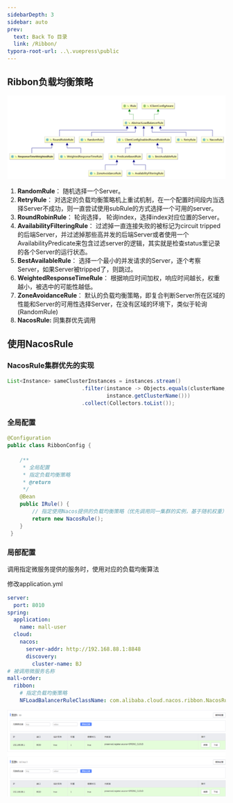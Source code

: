 ```yaml
---
sidebarDepth: 3
sidebar: auto
prev:
  text: Back To 目录
  link: /Ribbon/
typora-root-url: ..\.vuepress\public
---
```




## Ribbon负载均衡策略

![img](/images/ribbon/13573.png)

1. **RandomRule**： 随机选择一个Server。
2. **RetryRule**： 对选定的负载均衡策略机上重试机制，在一个配置时间段内当选择Server不成功，则一直尝试使用subRule的方式选择一个可用的server。
3. **RoundRobinRule**： 轮询选择， 轮询index，选择index对应位置的Server。
4. **AvailabilityFilteringRule**： 过滤掉一直连接失败的被标记为circuit tripped的后端Server，并过滤掉那些高并发的后端Server或者使用一个AvailabilityPredicate来包含过滤server的逻辑，其实就是检查status里记录的各个Server的运行状态。
5. **BestAvailableRule**： 选择一个最小的并发请求的Server，逐个考察Server，如果Server被tripped了，则跳过。
6. **WeightedResponseTimeRule**： 根据响应时间加权，响应时间越长，权重越小，被选中的可能性越低。
7. **ZoneAvoidanceRule**： 默认的负载均衡策略，即复合判断Server所在区域的性能和Server的可用性选择Server，在没有区域的环境下，类似于轮询(RandomRule)
8. **NacosRule:**  同集群优先调用



## 使用NacosRule

### NacosRule集群优先的实现

```java
List<Instance> sameClusterInstances = instances.stream()
						.filter(instance -> Objects.equals(clusterName,
								instance.getClusterName()))
						.collect(Collectors.toList());
```



### 全局配置

```java
@Configuration
public class RibbonConfig {

    /**
     * 全局配置
     * 指定负载均衡策略
     * @return
     */
    @Bean
    public IRule() {
        // 指定使用Nacos提供的负载均衡策略（优先调用同一集群的实例，基于随机权重）
        return new NacosRule();
    }
 }
```

### **局部配置**

调用指定微服务提供的服务时，使用对应的负载均衡算法

修改application.yml

```yml
server:
  port: 8010
spring:
  application:
    name: mall-user
  cloud:
    nacos:
      server-addr: http://192.168.88.1:8848
      discovery:
        cluster-name: BJ
# 被调用微服务名称
mall-order:
  ribbon:
  	# 指定负载均衡策略
    NFLoadBalancerRuleClassName: com.alibaba.cloud.nacos.ribbon.NacosRule
```

![image-20210822142146975](/images/ribbon/image-20210822142146975.png)

